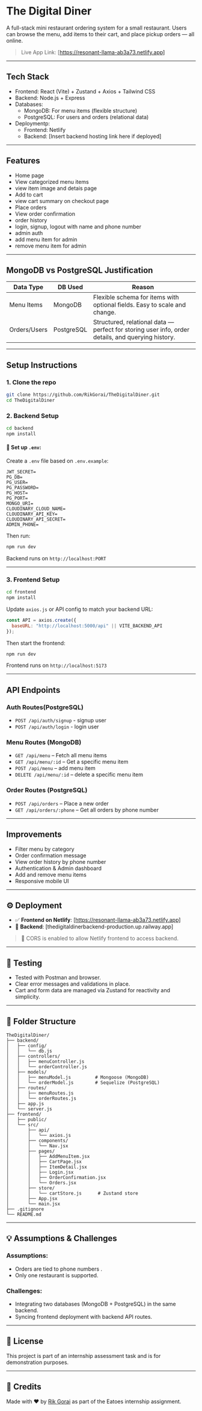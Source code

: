 #  The Digital Diner

A full-stack mini restaurant ordering system for a small restaurant. Users can browse the menu, add items to their cart, and place pickup orders — all online.

>  Live App Link: [https://resonant-llama-ab3a73.netlify.app]

---

##  Tech Stack

- Frontend: React (Vite) + Zustand + Axios + Tailwind CSS
- Backend: Node.js + Express
- Databases:
  - MongoDB: For menu items (flexible structure)
  - PostgreSQL: For users and orders (relational data)
- Deploymentp:
  - Frontend: Netlify
  - Backend: [Insert backend hosting link here if deployed]

---

##  Features

-  Home page 
-  View categorized menu items
-  view item image and detais page
-  Add to cart
-  view cart summary on checkout page
-  Place orders 
-  View order confirmation 
-  order history
-  login, signup, logout with name and phone number
-  admin auth 
-  add menu item for admin
-  remove menu item for admin

---

##  MongoDB vs PostgreSQL Justification

| Data Type      | DB Used     | Reason |
|----------------|-------------|--------|
| Menu Items     | MongoDB     | Flexible schema for items with optional fields. Easy to scale and change. |
| Orders/Users   | PostgreSQL  | Structured, relational data — perfect for storing user info, order details, and querying history. |

---

##  Setup Instructions

### 1. Clone the repo

```bash
git clone https://github.com/RikGorai/TheDigitalDiner.git
cd TheDigitalDiner
```

### 2. Backend Setup

```bash
cd backend
npm install
```

#### 🧪 Set up `.env`:

Create a `.env` file based on `.env.example`:

```env
JWT_SECRET=
PG_DB=
PG_USER=
PG_PASSWORD=
PG_HOST=
PG_PORT=
MONGO_URI=
CLOUDINARY_CLOUD_NAME=
CLOUDINARY_API_KEY=
CLOUDINARY_API_SECRET=
ADMIN_PHONE=
```

Then run:

```bash
npm run dev
```

Backend runs on `http://localhost:PORT`

---

### 3. Frontend Setup

```bash
cd frontend
npm install
```

Update `axios.js` or API config to match your backend URL:

```js
const API = axios.create({
  baseURL: "http://localhost:5000/api" || VITE_BACKEND_API
});
```

Then start the frontend:

```bash
npm run dev
```

Frontend runs on `http://localhost:5173`

---

##  API Endpoints

### Auth Routes(PostgreSQL)
- `POST /api/auth/signup` - signup user
- `POST /api/auth/login` - login user

### Menu Routes (MongoDB)
- `GET /api/menu` – Fetch all menu items
- `GET /api/menu/:id` – Get a specific menu item
- `POST /api/menu` – add menu item
- `DELETE /api/menu/:id` – delete a specific menu item


### Order Routes (PostgreSQL)
- `POST /api/orders` – Place a new order
- `GET /api/orders/:phone` – Get all orders by phone number



---

##  Improvements
-  Filter menu by category
-  Order confirmation message
-  View order history by phone number
-  Authentication & Admin dashboard
-  Add and remove menu items
-  Responsive mobile UI

---

## ⚙️ Deployment

- ✅ **Frontend on Netlify**: [https://resonant-llama-ab3a73.netlify.app]
- 🔄 **Backend**: [thedigitaldinerbackend-production.up.railway.app]

> 🔁 CORS is enabled to allow Netlify frontend to access backend.

---

## 🧪 Testing

- Tested with Postman and browser.
- Clear error messages and validations in place.
- Cart and form data are managed via Zustand for reactivity and simplicity.

---

## 📂 Folder Structure

```
TheDigitalDiner/
├── backend/
│   ├── config/
│   │   └── db.js
│   ├── controllers/
│   │   ├── menuController.js
│   │   └── orderController.js
│   ├── models/
│   │   ├── menuModel.js         # Mongoose (MongoDB)
│   │   └── orderModel.js        # Sequelize (PostgreSQL)
│   ├── routes/
│   │   ├── menuRoutes.js
│   │   └── orderRoutes.js
│   ├── app.js
│   └── server.js
├── frontend/
│   ├── public/
│   └── src/
│       ├── api/
│       │   └── axios.js
│       ├── components/
│       │   └── Nav.jsx
│       ├── pages/
│       │   ├── AddMenuItem.jsx
│       │   ├── CartPage.jsx
│       │   ├── ItemDetail.jsx
│       │   ├── Login.jsx
│       │   ├── OrderConfirmation.jsx
│       │   └── Orders.jsx
│       ├── store/
│       │   └── cartStore.js      # Zustand store
│       ├── App.jsx
│       └── main.jsx
├── .gitignore
└── README.md

```

---

## 💡 Assumptions & Challenges

### Assumptions:
- Orders are tied to phone numbers .
- Only one restaurant is supported.

### Challenges:
- Integrating two databases (MongoDB + PostgreSQL) in the same backend.
- Syncing frontend deployment with backend API routes.

---

## 📜 License

This project is part of an internship assessment task and is for demonstration purposes.

---

## 🤝 Credits

Made with ❤️ by [Rik Gorai](https://github.com/RikGorai) as part of the Eatoes internship assignment.
